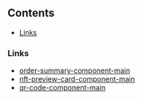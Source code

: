 ## Contents

- [Links](#screenshot)


### Links

- [order-summary-component-main](https://kevinalderete.github.io/Web-Design-Practices/order-summary-component-main/)
- [nft-preview-card-component-main](https://kevinalderete.github.io/Web-Design-Practices/nft-preview-card-component-main/)
- [qr-code-component-main](https://kevinalderete.github.io/Web-Design-Practices/qr-code-component-main/)



